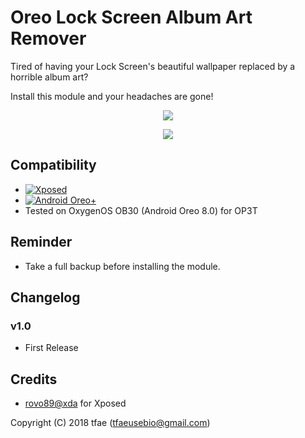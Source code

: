 Oreo Lock Screen Album Art Remover
==========

Tired of having your Lock Screen's beautiful wallpaper replaced by a horrible album art?

Install this module and your headaches are gone!

<p align="center">
  <img src="https://dl.xda-developers.com/4/6/4/5/5/2/1/Screenshot.png?key=sYPRWNq01_NsdTcsxBkxtQ&ts=1542502774">
</p>

<p align="center">
  <a href="https://forum.xda-developers.com/xposed/modules/app-oreo-lock-screen-album-art-remover-t3868485"><img src="https://img.shields.io/badge/XDA-Thread-orange.svg"></a>
</p>


## Compatibility
* [![Xposed](https://img.shields.io/badge/Xposed-v90--beta3-orange.svg)](https://forum.xda-developers.com/showthread.php?t=3034811)
* [![Android Oreo+](https://img.shields.io/badge/Oreo-8.0+-blue.svg)](https://www.android.com/versions/oreo-8-0/)
* Tested on OxygenOS OB30 (Android Oreo 8.0) for OP3T


## Reminder
* Take a full backup before installing the module.


## Changelog
### v1.0
* First Release


## Credits
* <a href="https://forum.xda-developers.com/member.php?u=4419114">rovo89@xda</a> for Xposed


Copyright (C) 2018 tfae (tfaeusebio@gmail.com)
